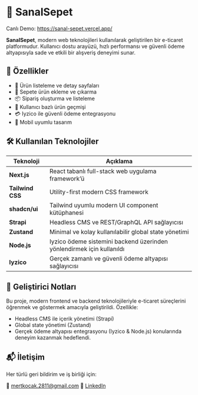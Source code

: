 # 🛒 SanalSepet

Canlı Demo: https://sanal-sepet.vercel.app/

**SanalSepet**, modern web teknolojileri kullanılarak geliştirilen bir e-ticaret platformudur. Kullanıcı dostu arayüzü, hızlı performansı ve güvenli ödeme altyapısıyla sade ve etkili bir alışveriş deneyimi sunar.

## 🚀 Özellikler

- 🧾 Ürün listeleme ve detay sayfaları  
- 🛒 Sepete ürün ekleme ve çıkarma  
- 📦 Sipariş oluşturma ve listeleme  
- 🧍 Kullanıcı bazlı ürün geçmişi  
- 💳 Iyzico ile güvenli ödeme entegrasyonu  
- 📱 Mobil uyumlu tasarım

## 🛠️ Kullanılan Teknolojiler

| Teknoloji     | Açıklama                                                 |
|---------------|-----------------------------------------------------------|
| **Next.js**   | React tabanlı full-stack web uygulama framework’ü        |
| **Tailwind CSS** | Utility-first modern CSS framework                        |
| **shadcn/ui** | Tailwind uyumlu modern UI component kütüphanesi          |
| **Strapi**    | Headless CMS ve REST/GraphQL API sağlayıcısı             |
| **Zustand**   | Minimal ve kolay kullanılabilir global state yönetimi    |
| **Node.js**   | Iyzico ödeme sistemini backend üzerinden yönlendirmek için kullanıldı |
| **Iyzico**    | Gerçek zamanlı ve güvenli ödeme altyapısı sağlayıcısı    |

## 🧠 Geliştirici Notları

Bu proje, modern frontend ve backend teknolojileriyle e-ticaret süreçlerini öğrenmek ve göstermek amacıyla geliştirildi. Özellikle:
- Headless CMS ile içerik yönetimi (Strapi)
- Global state yönetimi (Zustand)
- Gerçek ödeme altyapısı entegrasyonu (Iyzico & Node.js)
konularında deneyim kazanmak hedeflendi.

## 📬 İletişim
Her türlü geri bildirim ve iş birliği için:

📧 mertkocak.2811@gmail.com
🔗 [LinkedIn](https://www.linkedin.com/in/mmertkocak/)

